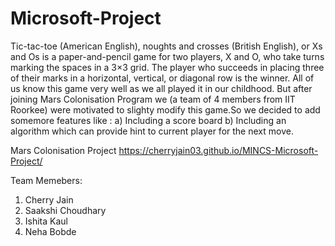 # Microsoft-Project
Tic-tac-toe (American English), noughts and crosses (British English), or Xs and Os is a paper-and-pencil game for two players, X and O, who take turns marking the spaces in a 3×3 grid. The player who succeeds in placing three of their marks in a horizontal, vertical, or diagonal row is the winner.
All of us know this game very well as we all played it in our childhood. 
But after joining Mars Colonisation Program we (a team of 4 members from IIT Roorkee) were motivated to slighty modify this game.So we decided to add somemore features like :
a) Including a score board
b) Including an algorithm which can provide hint to current player for the next move.

Mars Colonisation Project 
 https://cherryjain03.github.io/MINCS-Microsoft-Project/
 
 Team Memebers:
 1) Cherry Jain
 2) Saakshi Choudhary
 3) Ishita Kaul
 4) Neha Bobde
